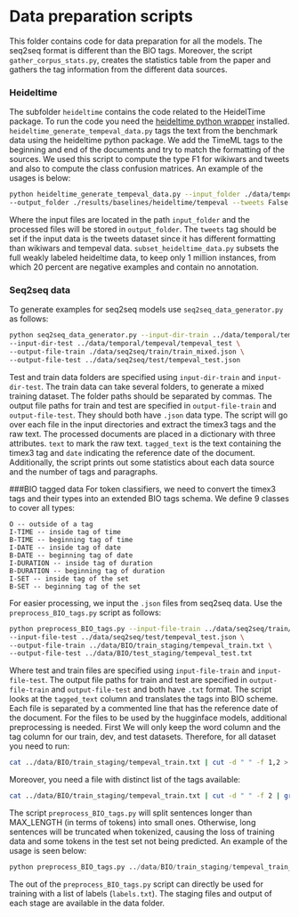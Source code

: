 # Data preparation scripts

This folder contains code for data preparation for all the models. The seq2seq format is different than the BIO tags. Moreover,
the script `gather_corpus_stats.py`, creates the statistics table from the paper and gathers the tag information from the different data sources.

### Heideltime
The subfolder `heideltime` contains the code related to the HeidelTime package. To run the code you need the [heideltime python wrapper](https://github.com/PhilipEHausner/python_heideltime/tree/master/python_heideltime)
installed. `heideltime_generate_tempeval_data.py` tags the text from the benchmark data using the heideltime python package.
We add the TimeML tags to the beginning and end of the documents and try to match the formatting of the sources.
We used this script to compute the type F1 for wikiwars and tweets and also to compute the class confusion matrices.
An example of the usages is below:
```bash
python heideltime_generate_tempeval_data.py --input_folder ./data/temporal/tempeval/tempeval_test \
--output_folder ./results/baselines/heideltime/tempeval --tweets False 
```
Where the input files are located in the path `input_folder` and the processed files will be stored in `output_folder`.
The `tweets` tag should be set if the input data is the tweets dataset since it has different formatting than wikiwars and tempeval data.
`subset_heideltime_data.py` subsets the full weakly labeled heideltime data, to keep only 1 million instances, from which
20 percent are negative examples and contain no annotation.

### Seq2seq data
To generate examples for seq2seq models use `seq2seq_data_generator.py` as follows:

```bash
python seq2seq_data_generator.py --input-dir-train ../data/temporal/tempeval/tempeval_train/TimeBank,../data/temporal/tempeval/tempeval_train/AQUAINT,../data/temporal/wikiwars/trainingset/tml,../data/temporal/tweets/trainingset/tml \
--input-dir-test ../data/temporal/tempeval/tempeval_test \
--output-file-train ./data/seq2seq/train/train_mixed.json \
--output-file-test ../data/seq2seq/test/tempeval_test.json 
```
Test and train data folders are specified using `input-dir-train` and `input-dir-test`.
The train data can take several folders, to generate a mixed training dataset. The folder paths should be separated by commas.
The output file paths for train and test are specified in `output-file-train` and `output-file-test`.
They should both have `.json` data type.
The script will go over each file in the input directories and extract the timex3 tags and the raw text.
The processed documents are placed in a dictionary with three attributes. `text` to mark the raw text.
`tagged_text` is the text containing the timex3 tag and `date` indicating the reference date of the document.
Additionally, the script prints out some statistics about each data source and the number of tags and paragraphs.

###BIO tagged data
For token classifiers, we need to convert the timex3 tags and their types into an extended BIO tags schema. We define
9 classes to cover all types:
```
O -- outside of a tag 
I-TIME -- inside tag of time 
B-TIME -- beginning tag of time
I-DATE -- inside tag of date 
B-DATE -- beginning tag of date
I-DURATION -- inside tag of duration 
B-DURATION -- beginning tag of duration
I-SET -- inside tag of the set 
B-SET -- beginning tag of the set
```
For easier processing, we input the `.json` files from seq2seq data. Use the `preprocess_BIO_tags.py` script as follows:

```bash
python preprocess_BIO_tags.py --input-file-train ../data/seq2seq/train/tempeval_train.json \
--input-file-test ../data/seq2seq/test/tempeval_test.json \
--output-file-train ../data/BIO/train_staging/tempeval_train.txt \
--output-file-test ../data/BIO/test_staging/tempeval_test.txt 
```
Where test and train files are specified using `input-file-train` and `input-file-test`.
The output file paths for train and test are specified in `output-file-train` and `output-file-test` and both have `.txt` format.
The script looks at the `tagged_text` column and translates the tags into BIO scheme.
Each file is separated by a commented line that has the reference date of the document.
For the files to be used by the hugginface models, additional preprocessing is needed.
First We will only keep the word column and the tag column for our train, dev, and test datasets.
Therefore, for all dataset you need to run:
``` bash
cat ../data/BIO/train_staging/tempeval_train.txt | cut -d " " -f 1,2 > ../data/BIO/train_staging/tempeval_train_temp.txt
```
Moreover, you need a file with distinct list of the tags available:
```bash 
cat ../data/BIO/train_staging/tempeval_train.txt | cut -d " " -f 2 | grep -v "^$"| sort | uniq > ../data/BIO/train_staging/labels.txt

```
The script `preprocess_BIO_tags.py`  will split sentences longer than MAX_LENGTH (in terms of tokens) into small ones. Otherwise, long sentences will be truncated when tokenized, causing the loss of training data and some tokens in the test set not being predicted.
An example of the usage is seen below:

``` python
python preprocess_BIO_tags.py ../data/BIO/train_staging/tempeval_train_temp.txt "bert-base-uncased" 512 > ../data/BIO/normal/tempeval_train.txt
```
The out of the `preprocess_BIO_tags.py` script can directly be used for training with a list of labels (`labels.txt`).
The staging files and output of each stage are available in the data folder. 
